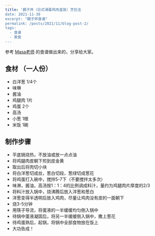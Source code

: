 ```yaml
---
title: '親子丼（日式滑蛋鸡肉盖饭）烹饪法
date: 2021-11-30
excerpt: "親子丼食谱"
permalink: /posts/2021/11/blog-post-2/
tags:
  - 食谱
  - 美食
---
```


参考 [Masa老师](https://www.masa.tw/) 的食谱做出来的，分享给大家。

## 食材 （一人份）

- 白洋葱 1/4个
- 味琳
- 酱油
- 鸡腿肉 1片
- 鸡蛋 2个
- 高汤
- 小葱 1根
- 米饭 1碗

## 制作步骤

- 平底锅烧热，不放油或放一点点油
- 将鸡腿肉皮朝下煎到皮金黄
- 取出后将肉切小块
- 将白洋葱切成丝，葱白切段，葱绿切成葱花
- 将鸡蛋打入碗中，搅拌5-7下（不要搅拌太多次）
- 味淋，酱油，高汤按1：1：4的比例调成料汁，量约为鸡腿肉片厚度的2/3
- 将料汁放入锅中，烧沸腾后放入洋葱和葱白
- 洋葱变得半透明后放入鸡肉，尽量让鸡肉没有皮的一面朝下
- 烧3-5分钟
- 用筷子导流，将蛋液的一半缓缓均匀倒入锅中
- 待锅中蛋液凝固后，将另一半缓缓倒入锅中，撒上葱花
- 待鸡蛋熟后，起锅，将锅中全部食物放在饭上
- 大功告成！
